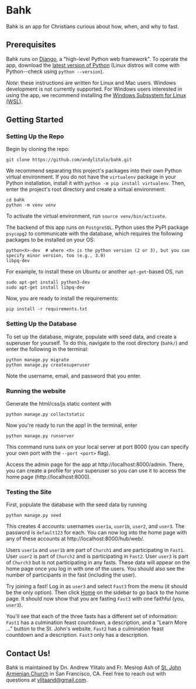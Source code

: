 # Bahk

Bahk is an app for Christians curious about how, when, and why to fast.

## Prerequisites

Bahk runs on [Django](https://www.djangoproject.com/), a "high-level Python web framework". To operate the app, 
download the [latest version of Python](https://www.python.org/downloads/)
(Linux distros will come with Python--check using `python --version`).

*Note*: these instructions are written for Linux and Mac users. Windows development is not currently supported. For
Windows users interested in using the app, we recommend installing the [Windows Subsystem for Linux (WSL)](https://learn.microsoft.com/en-us/windows/wsl/install).

## Getting Started

### Setting Up the Repo

Begin by cloning the repo:
```
git clone https://github.com/andylitalo/bahk.git
```

We recommend separating this project's packages into their own Python virtual environment. 
If you do not have the `virtualenv` package in your Python installation, install it with 
`python -m pip install virtualenv`.
Then, enter the project's root directory and create a virtual environment:
```
cd bahk
python -m venv venv
```

To activate the virtual environment, run `source venv/bin/activate`.

The backend of this app runs on `PostgreSQL`. Python uses the PyPI package `psycopg2` to communicate with the database,
which requires the following packages to be installed on your OS:
```
python<X>-dev  # where <X> is the python version (2 or 3), but you can specify minor version, too (e.g., 3.9)
libpq-dev
```

For example, to install these on Ubuntu or another `apt-get`-based OS, run
```
sudo apt-get install python3-dev
sudo apt-get install libpq-dev
```

 Now, you are ready to install the requirements:
```
pip install -r requirements.txt
```

### Setting Up the Database

To set up the database, migrate, populate with seed data, and create a superuser for yourself.
To do this, navigate to the root directory (`bahk/`) and enter the following in the terminal:
```
python manage.py migrate
python manage.py createsuperuser
```
Note the username, email, and password that you enter.

### Running the website
Generate the html/css/js static content with
```
python manage.py collectstatic
```

Now you're ready to run the app! In the terminal, enter
```
python manage.py runserver
```
This command runs `bahk` on your local server at port 8000 (you can specify your own port with the `--port <port>` flag).

Access the admin page for the app at http://localhost:8000/admin. There, you can create a profile for your superuser
so you can use it to access the home page (http://localhost:8000).

### Testing the Site

First, populate the database with the seed data by running
```
python manage.py seed
```

This creates 4 accounts: usernames `user1a`, `user1b`, `user2`, and `user3`. The password is `default123` for each. 
You can now log into the home page with any of these accounts at http://localhost:8000/hub/web/.

Users `user1a` and `user1b` are part of `Church1` and are participating in `Fast1`. User `user2` is part of `Church2`
and is participating in `Fast2`. User `user3` is part of `Church3` but is not participating in any fasts.
These data will appear on the home page once you log in with one of the users. You
should also see the number of participants in the fast (including the user).

Try joining a fast! Log in as `user3` and select `Fast3` from the menu (it should be the only option). Then click
[Home](http://localhost:8000/hub/?next=/hub/) on the sidebar to go back to the home page. It should now show that
you are fasting `Fast3` with one faithful (you, `user3`).

You'll see that each of the three fasts has a different set of information: `Fast1` has a culmination feast countdown,
a description, and a "Learn More ..." button to the St. John's website. `Fast2` has a culmination feast countdown and a
description. `Fast3` only has a description.

## Contact Us!

Bahk is maintained by Dn. Andrew Ylitalo and Fr. Mesrop Ash of [St. John Armenian Church](https://stjohnarmenianchurch.com/)
in San Francisco, CA. Feel free to reach out with questions at ylitaand@gmail.com.
